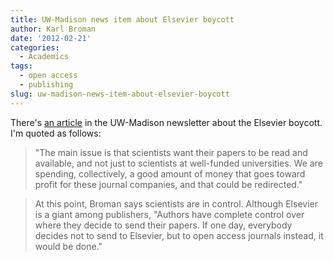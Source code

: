 ```yaml
---
title: UW-Madison news item about Elsevier boycott
author: Karl Broman
date: '2012-02-21'
categories:
  - Academics
tags:
  - open access
  - publishing
slug: uw-madison-news-item-about-elsevier-boycott
---
```


There's [an article](http://www.news.wisc.edu/20348) in the UW-Madison newsletter about the Elsevier boycott.  I'm quoted as follows:

> "The main issue is that scientists want their papers to be read and available, and not just to scientists at well-funded universities. We are spending, collectively, a good amount of money that goes toward profit for these journal companies, and that could be redirected."

> At this point, Broman says scientists are in control. Although Elsevier is a giant among publishers,  "Authors have complete control over where they decide to send their papers. If one day, everybody decides not to send to Elsevier, but to open access journals instead, it would be done."
